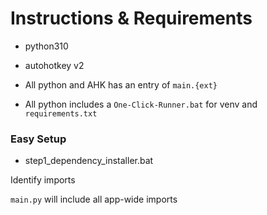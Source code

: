 # Instructions & Requirements

- python310
- autohotkey v2

- All python and AHK has an entry of `main.{ext}`
- All python includes a `One-Click-Runner.bat` for venv and `requirements.txt`

### Easy Setup

- step1_dependency_installer.bat 

Identify imports 

`main.py` will include all app-wide imports 
